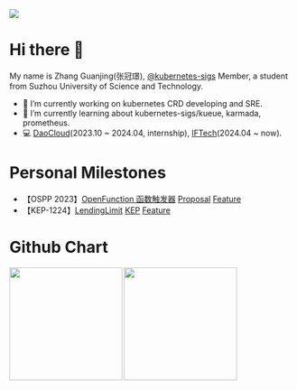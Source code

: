 ![](https://komarev.com/ghpvc/?username=B1F030)
# Hi there 👋
My name is Zhang Guanjing(张冠璟), [@kubernetes-sigs](https://github.com/kubernetes-sigs) Member, a student from Suzhou University of Science and Technology.

- 🔭 I’m currently working on kubernetes CRD developing and SRE.
- 🌱 I’m currently learning about kubernetes-sigs/kueue, karmada, prometheus.
- 💻 [DaoCloud](https://daocloud.io)(2023.10 ~ 2024.04, internship), [IFTech](https://iftech.io)(2024.04 ~ now).

# Personal Milestones
- 【OSPP 2023】[OpenFunction 函数触发器](https://summer-ospp.ac.cn/2023/org/prodetail/236690243?lang=zh&list=pro) [Proposal](https://github.com/OpenFunction/OpenFunction/blob/main/docs/proposals/20230726-integrate-keda-http-add-on.md) [Feature](https://github.com/OpenFunction/OpenFunction/pull/483)
- 【KEP-1224】[LendingLimit](https://github.com/kubernetes-sigs/kueue/issues/1224) [KEP](https://github.com/kubernetes-sigs/kueue/tree/main/keps/1224-lending-limit) [Feature](https://github.com/kubernetes-sigs/kueue/pull/1385)

# Github Chart
<div style="display: flex; gap: 3px;">
  <img height="200px" src="https://github-readme-stats.vercel.app/api?username=B1F030&show_icons=true&theme=vue-dark&count_private=true&hide_rank=true&include_all_commits=true&hide=stars&card_width=180px"><img height="200px" src="https://github-readme-streak-stats.herokuapp.com/?user=B1F030&theme=vue-dark&date_format=%5BY.%5Dn.j&exclude_days=Sun%2CSat&card_width=400px">
<!--   <img height="200px" src="https://github-readme-stats.vercel.app/api/top-langs/?username=B1F030&layout=donut&theme=vue-dark"> -->
</div>
<!--
**B1F030/B1F030** is a ✨ _special_ ✨ repository because its `README.md` (this file) appears on your GitHub profile.

Here are some ideas to get you started:

- 🔭 I’m currently working on ...
- 🌱 I’m currently learning ...
- 👯 I’m looking to collaborate on ...
- 🤔 I’m looking for help with ...
- 💬 Ask me about ...
- 📫 How to reach me: ...
- 😄 Pronouns: ...
- ⚡ Fun fact: ...
-->

